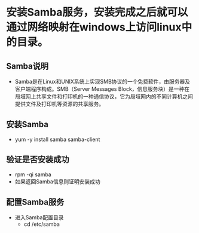 # 安装Samba服务，安装完成之后就可以通过网络映射在windows上访问linux中的目录。

## Samba说明
* Samba是在Linux和UNIX系统上实现SMB协议的一个免费软件，由服务器及客户端程序构成。SMB（Server Messages Block，信息服务块）是一种在局域网上共享文件和打印机的一种通信协议，它为局域网内的不同计算机之间提供文件及打印机等资源的共享服务。
## 安装Samba
* yum -y install samba samba-client
## 验证是否安装成功
* rpm -qi samba
* 如果返回Samba信息则证明安装成功

## 配置Samba服务
* 进入Samba配置目录
  * cd /etc/samba
